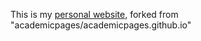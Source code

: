 This is my [personal website](https://caohaiwen.github.io/), forked from "academicpages/academicpages.github.io"
